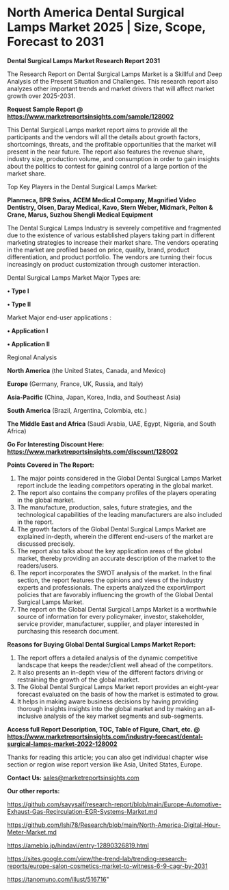 # North America Dental Surgical Lamps Market 2025 | Size, Scope, Forecast to 2031

<strong>Dental Surgical Lamps Market Research Report 2031</strong>

The Research Report on Dental Surgical Lamps Market is a Skillful and Deep Analysis of the Present Situation and Challenges. This research report also analyzes other important trends and market drivers that will affect market growth over 2025-2031.

<strong>Request Sample Report @ <a href=https://www.marketreportsinsights.com/sample/128002>https://www.marketreportsinsights.com/sample/128002</a></strong>

This Dental Surgical Lamps market report aims to provide all the participants and the vendors will all the details about growth factors, shortcomings, threats, and the profitable opportunities that the market will present in the near future. The report also features the revenue share, industry size, production volume, and consumption in order to gain insights about the politics to contest for gaining control of a large portion of the market share.

Top Key Players in the Dental Surgical Lamps Market:

<strong>Planmeca, BPR Swiss, ACEM Medical Company, Magnified Video Dentistry, Olsen, Daray Medical, Kavo, Stern Weber, Midmark, Pelton & Crane, Marus, Suzhou Shengli Medical Equipment</strong>

The Dental Surgical Lamps Industry is severely competitive and fragmented due to the existence of various established players taking part in different marketing strategies to increase their market share. The vendors operating in the market are profiled based on price, quality, brand, product differentiation, and product portfolio. The vendors are turning their focus increasingly on product customization through customer interaction.

Dental Surgical Lamps Market Major Types are:

<strong>• Type I

• Type II</strong>

Market Major end-user applications :

<strong>• Application I

• Application II</strong>

Regional Analysis

</u><strong><b>North America</b></strong> (the United States, Canada, and Mexico)

<strong><b>Europe </b></strong>(Germany, France, UK, Russia, and Italy)

<strong><b>Asia-Pacific</b></strong> (China, Japan, Korea, India, and Southeast Asia)

<strong><b>South America</b></strong> (Brazil, Argentina, Colombia, etc.)

<strong><b>The Middle East and Africa</b></strong> (Saudi Arabia, UAE, Egypt, Nigeria, and South Africa)

<strong>Go For Interesting Discount Here: <a href=https://www.marketreportsinsights.com/discount/128002>https://www.marketreportsinsights.com/discount/128002</a></strong>

<strong>Points Covered in The Report:</strong>
<ol>
  <li>The major points considered in the Global Dental Surgical Lamps Market report include the leading competitors operating in the global market.</li>
  <li>The report also contains the company profiles of the players operating in the global market.</li>
  <li>The manufacture, production, sales, future strategies, and the technological capabilities of the leading manufacturers are also included in the report.</li>
  <li>The growth factors of the Global Dental Surgical Lamps Market are explained in-depth, wherein the different end-users of the market are discussed precisely.</li>
  <li>The report also talks about the key application areas of the global market, thereby providing an accurate description of the market to the readers/users.</li>
  <li>The report incorporates the SWOT analysis of the market. In the final section, the report features the opinions and views of the industry experts and professionals. The experts analyzed the export/import policies that are favorably influencing the growth of the Global Dental Surgical Lamps Market.</li>
  <li>The report on the Global Dental Surgical Lamps Market is a worthwhile source of information for every policymaker, investor, stakeholder, service provider, manufacturer, supplier, and player interested in purchasing this research document.</li>
</ol>
<strong>Reasons for Buying Global Dental Surgical Lamps Market Report:</strong>

<ol>
  <li>The report offers a detailed analysis of the dynamic competitive landscape that keeps the reader/client well ahead of the competitors.</li>
  <li>It also presents an in-depth view of the different factors driving or restraining the growth of the global market.</li>
  <li>The Global Dental Surgical Lamps Market report provides an eight-year forecast evaluated on the basis of how the market is estimated to grow.</li>
  <li>It helps in making aware business decisions by having providing thorough insights insights into the global market and by making an all-inclusive analysis of the key market segments and sub-segments.</li>
</ol>
<strong>Access full Report Description, TOC, Table of Figure, Chart, etc. @ <a href=https://www.marketreportsinsights.com/industry-forecast/dental-surgical-lamps-market-2022-128002>https://www.marketreportsinsights.com/industry-forecast/dental-surgical-lamps-market-2022-128002</a></strong>


Thanks for reading this article; you can also get individual chapter wise section or region wise report version like Asia, United States, Europe.

<strong>Contact Us:</strong>
sales@marketreportsinsights.com

<strong>Our other reports:</strong>

<a href=https://github.com/sayysaif/research-report/blob/main/Europe-Automotive-Exhaust-Gas-Recirculation-EGR-Systems-Market.md>https://github.com/sayysaif/research-report/blob/main/Europe-Automotive-Exhaust-Gas-Recirculation-EGR-Systems-Market.md</a>

<a href=https://github.com/Ishi78/Research/blob/main/North-America-Digital-Hour-Meter-Market.md>https://github.com/Ishi78/Research/blob/main/North-America-Digital-Hour-Meter-Market.md</a>

<a href=https://ameblo.jp/hindavi/entry-12890326819.html>https://ameblo.jp/hindavi/entry-12890326819.html</a>

<a href=https://sites.google.com/view/the-trend-lab/trending-research-reports/europe-salon-cosmetics-market-to-witness-6-9-cagr-by-2031>https://sites.google.com/view/the-trend-lab/trending-research-reports/europe-salon-cosmetics-market-to-witness-6-9-cagr-by-2031</a>

<a href=https://tanomuno.com/illust/516716>https://tanomuno.com/illust/516716</a>"
